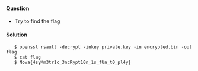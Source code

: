 #### Question
 * Try to find the flag

#### Solution
 ```
    $ openssl rsautl -decrypt -inkey private.key -in encrypted.bin -out flag
    $ cat flag
    $ Nova{4syMm3tr1c_3ncRypt10n_1s_fUn_t0_pl4y}
 ```
